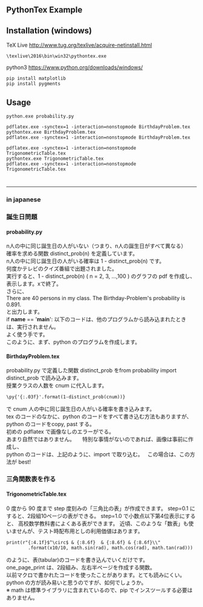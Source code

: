 ## PythonTex Example

## Installation (windows)

TeX Live <http://www.tug.org/texlive/acquire-netinstall.html>

```
\texlive\2016\bin\win32\pythontex.exe
```

python3 <https://www.python.org/downloads/windows/>

```
pip install matplotlib   
pip install pygments  
```

## Usage

```
python.exe probability.py

pdflatex.exe -synctex=1 -interaction=nonstopmode BirthdayProblem.tex
pythontex.exe BirthdayProblem.tex
pdflatex.exe -synctex=1 -interaction=nonstopmode BirthdayProblem.tex
```

```
pdflatex.exe -synctex=1 -interaction=nonstopmode TrigonometricTable.tex
pythontex.exe TrigonometricTable.tex
pdflatex.exe -synctex=1 -interaction=nonstopmode TrigonometricTable.tex
```
# 
***

### in japanese

### 誕生日問題
#### probability.py
n人の中に同じ誕生日の人がいない（つまり、n人の誕生日がすべて異なる）  
確率を求める関数 distinct_prob(n) を定義しています。  
n人の中に同じ誕生日の人がいる確率は 1 - distinct_prob(n) です。  
何度かテレビのクイズ番組で出題されました。  
実行すると、1 - distinct_prob(n) ( n = 2, 3, ...,100 ) のグラフの pdf を作成し、表示します。xで終了。  
さらに、  
There are 40 persons in my class. The Birthday-Problem's probability is 0.891.  
と出力します。  
if __name__ == '__main__': 以下のコードは、他のプログラムから読み込まれたときは、実行されません。  
よく使う手です。  
このように、まず、python のプログラムを作成します。  

#### BirthdayProblem.tex
probability.py で定義した関数 distinct_prob をfrom probability import distinct_prob で読み込みます。  
授業クラスの人数を cnum に代入します。  
``` 
\py{'{:.03f}'.format(1-distinct_prob(cnum))} 
```
で cnum 人の中に同じ誕生日の人がいる確率を書き込みます。  
tex のコードのなかに、python のコードをすべて書き込む方法もありますが、    
python のコードをcopy, past する。  
初めの pdflatex で画像なしのエラーがでる。    
あまり自然ではありません。    
特別な事情がないのであれば、画像は事前に作成し、  
python のコードは、上記のように、import で取り込む。  
この場合は、この方法が best!  

### 三角関数表を作る
#### TrigonometricTable.tex  
0 度から 90 度まで step 度刻みの「三角比の表」が作成できます。
step=0.1 にすると、2段組10ページの表ができる。
step=1.0 で小数点以下第4位表示にすると、 高校数学教科書によくある表ができます。
近頃、このような「数表」も使いませんが、テスト時配布用としの利用価値はあります。
```
print(r"{:4.1f}$^\circ$ & {:8.6f}  & {:8.6f} & {:8.6f}\\"
		.format(x10/10, math.sin(rad), math.cos(rad), math.tan(rad)))
```
のように、表(tabular)のコードを書き込んでいくだけです。  
one_page_print は、2段組み、左右半ページを作成する関数。  
以前マクロで書かれたコードを使ったことがあります。とても読みにくい。  
python の方が読み易いと思うのですが、如何でしょうか。  
※ math は標準ライブラリに含まれているので、pip でインスツールする必要はありません。   



